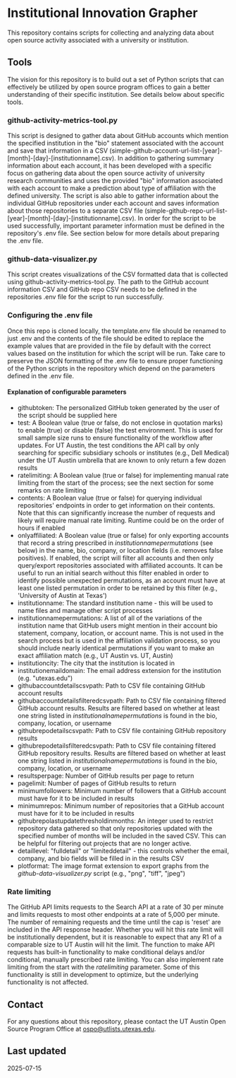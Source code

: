 # Institutional Innovation Grapher
This repository contains scripts for collecting and analyzing data about open source activity associated with a university or institution.

## Tools
The vision for this repository is to build out a set of Python scripts that can effectively be utilized by open source program offices to gain a better understanding of their specific institution. See details below about specific tools.

### github-activity-metrics-tool.py
This script is designed to gather data about GitHub accounts which mention the specified institution in the "bio" statement associated with the account and save that information in a CSV (simple-github-account-url-list-[year]-[month]-[day]-[institutionname].csv). In addition to gathering summary information about each account, it has been developed with a specific focus on gathering data about the open source activity of university research communities and uses the provided "bio" information associated with each account to make a prediction about type of affiliation with the defined university. The script is also able to gather information about the individual GitHub repositories under each account and saves information about those repositories to a separate CSV file (simple-github-repo-url-list-[year]-[month]-[day]-[institutionname].csv). In order for the script to be used successfully, important parameter information must be defined in the repository's .env file. See section below for more details about preparing the .env file.

### github-data-visualizer.py
This script creates visualizations of the CSV formatted data that is collected using github-activity-metrics-tool.py. The path to the GitHub account information CSV and GitHub repo CSV needs to be defined in the repositories .env file for the script to run successfully.

### Configuring the .env file
Once this repo is cloned locally, the template.env file should be renamed to just .env and the contents of the file should be edited to replace the example values that are provided in the file by default with the correct values based on the institution for which the script will be run. Take care to preserve the JSON formatting of the .env file to ensure proper functioning of the Python scripts in the repository which depend on the parameters defined in the .env file.

#### Explanation of configurable parameters
* githubtoken:  The personalized GitHub token generated by the user of the script should be supplied here
* test: A Boolean value (true or false, do not enclose in quotation marks) to enable (true) or disable (false) the test environment. This is used for small sample size runs to ensure functionality of the workflow after updates. For UT Austin, the test conditions the API call by only searching for specific subsidiary schools or institutes (e.g., Dell Medical) under the UT Austin umbrella that are known to only return a few dozen results
* ratelimiting: A Boolean value (true or false) for implementing manual rate limiting from the start of the process; see the next section for some remarks on rate limiting
* contents: A Boolean value (true or false) for querying individual repositories' endpoints in order to get information on their contents. Note that this can significantly increase the number of requests and likely will require manual rate limiting. Runtime could be on the order of hours if enabled
* onlyaffiliated: A Boolean value (true or false) for only exporting accounts that record a string prescribed in *institutionnamepermutations* (see below) in the name, bio, company, or location fields (i.e. removes false positives). If enabled, the script will filter all accounts and then only query/export repositories associated with affiliated accounts. It can be useful to run an initial search without this filter enabled in order to identify possible unexpected permutations, as an account must have at least one listed permutation in order to be retained by this filter (e.g., 'University of Austin at Texas')
* institutionname:  The standard institution name - this will be used to name files and manage other script processes
* institutionnamepermutations:  A list of all of the variations of the institution name that GitHub users might mention in their account bio statement, company, location, or account name. This is not used in the search process but is used in the affiliation validation process, so you should include nearly identical permutations if you want to make an exact affiliation match (e.g., UT Austin vs. UT, Austin)
* institutioncity:  The city that the institution is located in
* institutionemaildomain:  The email address extension for the institution (e.g. "utexas.edu")
* githubaccountdetailscsvpath:  Path to CSV file containing GitHub account results
* githubaccountdetailsfilteredcsvpath:  Path to CSV file containing filtered GitHub account results. Results are filtered based on whether at least one string listed in *institutionalnamepermutations* is found in the bio, company, location, or username
* githubrepodetailscsvpath:  Path to CSV file containing GitHub repository results
* githubrepodetailsfilteredcsvpath:  Path to CSV file containing filtered GitHub repository results. Results are filtered based on whether at least one string listed in *institutionalnamepermutations* is found in the bio, company, location, or username
* resultsperpage:  Number of GitHub results per page to return
* pagelimit:  Number of pages of GitHub results to return
* minimumfollowers:  Minimum number of followers that a GitHub account must have for it to be included in results
* minimumrepos:  Minimum number of repositories that a GitHub account must have for it to be included in results
* githubrepolastupdatethresholdinmonths:  An integer used to restrict repository data gathered so that only repositories updated with the specified number of months will be included in the saved CSV. This can be helpful for filtering out projects that are no longer active.
* detaillevel:  "fulldetail" or "limiteddetail" - this controls whether the email, company, and bio fields will be filled in in the results CSV
* plotformat:   The image format extension to export graphs from the *github-data-visualizer.py* script (e.g., "png", "tiff", "jpeg")

### Rate limiting
The GitHub API limits requests to the Search API at a rate of 30 per minute and limits requests to most other endpoints at a rate of 5,000 per minute. The number of remaining requests and the time until the cap is 'reset' are included in the API response header. Whether you will hit this rate limit will be institutionally dependent, but it is reasonable to expect that any R1 of a comparable size to UT Austin will hit the limit. The function to make API requests has built-in functionality to make conditional delays and/or conditional, manually prescribed rate limiting. You can also implement rate limiting from the start with the *ratelimiting* parameter. Some of this functionality is still in development to optimize, but the underlying functionality is not affected. 

## Contact
For any questions about this repository, please contact the UT Austin Open Source Program Office at ospo@utlists.utexas.edu.

## Last updated
2025-07-15